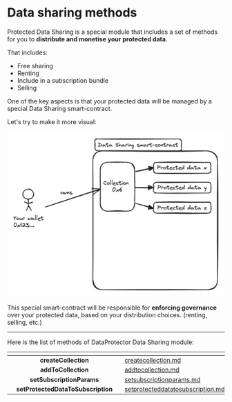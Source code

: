 # Data sharing methods

Protected Data Sharing is a special module that includes a set of methods for you to **distribute and
monetise your protected data**.

That includes:
 - Free sharing
 - Renting
 - Include in a subscription bundle
 - Selling

One of the key aspects is that your protected data will be managed by a special Data Sharing
smart-contract.

Let's try to make it more visual:

![Data Sharing smart-contract](data-sharing-sc.png)

This special smart-contract will be responsible for **enforcing governance** over your protected data,
based on your distribution choices. (renting, selling, etc.)

-----

Here is the list of methods of DataProtector Data Sharing module:

<table data-card-size="large" data-view="cards">
  <thead>
  <tr>
    <th align="center"></th>
    <th align="center"></th>
    <th></th>
    <th data-hidden data-card-target data-type="content-ref"></th>
  </tr>
  </thead>
  <tbody>
  <tr>
    <td align="center"></td>
    <td align="center"><strong>createCollection</strong></td>
    <td></td>
    <td><a href="createcollection.md">createcollection.md</a></td>
  </tr>
  <tr>
    <td align="center"></td>
    <td align="center"><strong>addToCollection</strong></td>
    <td></td>
    <td><a href="addtocollection.md">addtocollection.md</a></td>
  </tr>
  <tr>
    <td align="center"></td>
    <td align="center"><strong>setSubscriptionParams</strong></td>
    <td></td>
    <td><a href="setsubscriptionparams.md">setsubscriptionparams.md</a></td>
  </tr>
  <tr>
    <td align="center"></td>
    <td align="center"><strong>setProtectedDataToSubscription</strong></td>
    <td></td>
    <td><a href="setprotecteddatatosubscription.md">setprotecteddatatosubscription.md</a></td>
  </tr>
  </tbody>
</table>
